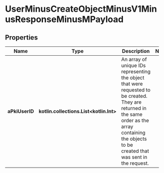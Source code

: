 
# UserMinusCreateObjectMinusV1MinusResponseMinusMPayload

## Properties
Name | Type | Description | Notes
------------ | ------------- | ------------- | -------------
**aPkiUserID** | **kotlin.collections.List&lt;kotlin.Int&gt;** | An array of unique IDs representing the object that were requested to be created.  They are returned in the same order as the array containing the objects to be created that was sent in the request. | 



